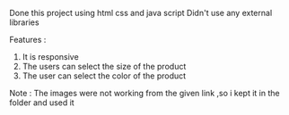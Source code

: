 Done this project using html css and java script
Didn't use any external libraries

Features :
 1) It is responsive
 2) The users can select the size of the product
 3) The user can select the color of the product

Note : 
The images were not working from the given link ,so i kept it in the folder and used it
